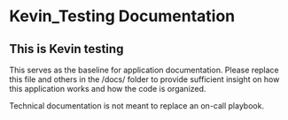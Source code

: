 # Kevin_Testing Documentation

## This is Kevin testing 

This serves as the baseline for application documentation. Please replace this file and others in the /docs/ folder
to provide sufficient insight on how this application works and how the code is organized.

Technical documentation is not meant to replace an on-call playbook.
